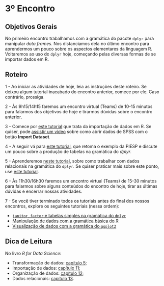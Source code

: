 #  3º Encontro

## Objetivos Gerais

No primeiro encontro trabalhamos com a gramática do pacote `dplyr` para manipular _data frames_. Nos distanciamos dela no último encontro para aprendermos um pouco sobre os aspectos elementares da linguagem R. Voltaremos ao uso do `dplyr` hoje, começando pelas diversas formas de se importar dados em R.

## Roteiro

1 - Ao iniciar as atividades de hoje, leia as instruções deste roteiro. Se deixou algum tutorial inacabado do encontro anterior, comece por ele. Caso contrário, prossiga.

2 - Às 9h15/14h15 faremos um encontro virtual (Teams) de 10-15 minutos para falarmos dos objetivos de hoje e tirarmos dúvidas sobre o encontro anterior.

3 - Comece por [este tutorial](/tutorials/tutorial-importacao-dados.md) que trata da importação de dados em R. Se quiser, pode [assistir um vídeo](https://www.youtube.com/watch?v=PPeoKJqQNX4) sobre como abrir dados de SPSS com o botão **Import Dataset**.

4 - A seguir vá para [este tutorial](/tutorials/tutorial-agrupamentos-tabelas.md), que retoma o exemplo da PIESP e discute um pouco sobre a produção de tabelas na gramática do _dplyr_. 

5 - Aprenderemos [neste tutorial](/tutorials/tutorial-joins-1.md), sobre como trabalhar com dados relacionais na gramática do `dplyr`. Se quiser praticar mais sobre este ponto, use [este tutorial](/tutorials/tutorial-joins-2.md). 

6 - Às 11h30/16h30 faremos um encontro virtual (Teams) de 15-30 minutos para falarmos sobre alguns conteúdos do encontro de hoje, tirar as últimas dúvidas e encerrar nossas atividades.

7 - Se você tiver terminado todos os tutoriais antes do final dos nossos encontros, explore os seguintes tutoriais (nessa ordem):

* [`janitor`, `factor` e tabelas simples na gramática do `dplyr`](/tutorials/tutorial-janitor-factor.md)
* [Manipulação de dados com a gramática básica do R](/tutorials/tutorial-r-base-manipulacao.md)
* [Visualização de dados com a gramática do `ggplot2`](/tutorials/tutorial-visualizacao.md)

## Dica de Leitura

No livro *R for Data Science*:

* Transformação de dados: [capítulo 5](https://r4ds.had.co.nz/transform.html);
* Importação de dados: [capítulo 11](https://r4ds.had.co.nz/data-import.html);
* Organização de dados: [capítulo 12](https://r4ds.had.co.nz/tidy-data.html);
* Dados relacionais: [capítulo 13](https://r4ds.had.co.nz/relational-data.html).
